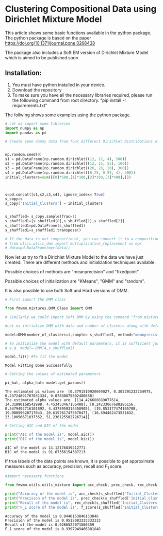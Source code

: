 # Clustering Compositional Data using Dirichlet Mixture Model

This article shows some basic functions available in the python package. The python package is based on the paper https://doi.org/10.1371/journal.pone.0268438

The package also includes a Soft EM version of Dirichlet Mixture Model which is aimed to be published soon.

## Installation:

1. You must have python installed in your device.
2. Download the repository
3. To make sure you have all the necessary libraries required, please run the following command from root directory.    "pip install -r requirements.txt"

The follwing shows some examples using the python package.


```python
# Let us import some libraries
import numpy as np
import pandas as pd
```


```python
# Create some dummy data from four different Dirichlet Distributions of dimension 3


np.random.seed(0)
s1 = pd.DataFrame(np.random.dirichlet((12, 12, 4), 500))
s2 = pd.DataFrame(np.random.dirichlet((12, 25, 55), 100))
s3 = pd.DataFrame(np.random.dirichlet((20, 20, 20), 300))
s4 = pd.DataFrame(np.random.dirichlet((0.25, 0.55, 4), 400))
initial_clusters=sum([[0]*500,[1]*100,[2]*300,[3]*400],[])



s=pd.concat([s1,s2,s3,s4], ignore_index= True)
s_copy=s
s_copy['Initial_Clusters'] = initial_clusters


s_shuffled= s_copy.sample(frac=1)
s_shuffled1=[s_shuffled[0],s_shuffled[1],s_shuffled[2]]
s_shuffled1=pd.DataFrame(s_shuffled1)
s_shuffled1=s_shuffled1.transpose()

# If the data is not compositional, you can convert it to a compositional data by using the following code.
# from utils.utils_dmm import multiplicative_replacement as mpr
# data=pd.DataFrame(mpr(data))
```

Now let us try to fit a Dirichlet Mixture Model to the data we have just created. There are different methods and initialization techniques available.

Possible choices of methods are "meanprecision" and "fixedpoint".

Possible choices of initialization are "KMeans", "GMM" and "random".

It is also possible to use both Soft and Hard versions of DMM.

```python
# First import the DMM class

from fmvmm.mixtures.DMM_Class import DMM

# Similarly we could import Soft DMM by using the command "from mixtures.DMM_Soft_Class import DMM_Soft"

#Let us initialize DMM with data and number of clusters along with default parameters.

model=DMM(number_of_clusters=4,sample= s_shuffled1, method="meanprecision", initialization="KMeans", tol=0.0001)

# To initialize the model with default parameters, it is sufficient just to supply number of clusters and the data.
# e.g. model= DMM(4,s_shuffled1)

model.fit() #To fit the model
```

    Model Fitting Done Successfully



```python
# Getting the values of estimated parameters

pi_hat, alpha_hat= model.get_params()
```

    The estimated pi values are  [0.3791510920699027, 0.305291232234975, 0.23724891767031334, 0.07830875802480888]
    The estimated alpha values are  [[14.426680889077614, 14.31890168542998, 4.453453467156408], [0.24233067680285156, 0.5479492716101892, 4.4378950314458905], [19.853177474165708, 19.98059620717043, 20.619761747567047], [10.894462473531632, 23.10056671037352, 51.236125582726714]]



```python
# Getting AIC and BIC of the model

print("AIC of the model is", model.aic())
print("BIC of the model is", model.bic())
```

    AIC of the model is 14.12176839212771
    BIC of the model is 91.67356154387213


If true labels of the data points are known, it is possible to get approximate measures such as accuracy, precision, recall and $F_1$ score.


```python
#import necessary functions

from fmvmm.utils.utils_mixture import acc_check, prec_check, rec_check, f_score

print("Accuracy of the model is", acc_check(s_shuffled['Initial_Clusters'], model.predict()))
print("Precision of the model is", prec_check(s_shuffled['Initial_Clusters'], model.predict()))
print("Recall of the model is", rec_check(s_shuffled['Initial_Clusters'], model.predict()))
print("F_1 score of the model is", f_score(s_shuffled['Initial_Clusters'], model.predict()))
```

    Accuracy of the model is 0.9446153846153846
    Precision of the model is 0.9512083333333333
    Recall of the model is 0.9286522071560359
    F_1 score of the model is 0.9397949466881848
